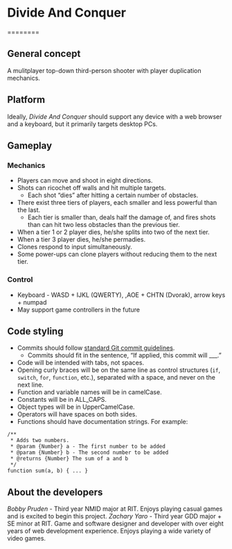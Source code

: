 # Divide And Conquer
========

## General concept

A mulitplayer top-down third-person shooter with player duplication mechanics.


## Platform

Ideally, _Divide And Conquer_ should support any device with a web browser and a keyboard, but it primarily targets desktop PCs.


## Gameplay

### Mechanics

* Players can move and shoot in eight directions.
* Shots can ricochet off walls and hit multiple targets.
  - Each shot “dies” after hitting a certain number of obstacles.
* There exist three tiers of players, each smaller and less powerful than the last.
  - Each tier is smaller than, deals half the damage of, and fires shots than can hit two less obstacles than the previous tier.
* When a tier 1 or 2 player dies, he/she splits into two of the next tier.
* When a tier 3 player dies, he/she permadies.
* Clones respond to input simultaneously.
* Some power-ups can clone players without reducing them to the next tier.

### Control
* Keyboard - WASD + IJKL (QWERTY), ,AOE + CHTN (Dvorak), arrow keys + numpad
* May support game controllers in the future


## Code styling

* Commits should follow [standard Git commit guidelines](http://git-scm.com/book/ch5-2.html#Commit-Guidelines).
  - Commits should fit in the sentence, “If applied, this commit will ___.”
* Code will be intended with tabs, not spaces.
* Opening curly braces will be on the same line as control structures (`if`, `switch`, `for`, `function`, etc.), separated with a space, and never on the next line.
* Function and variable names will be in camelCase.
* Constants will be in ALL_CAPS.
* Object types will be in UpperCamelCase.
* Operators will have spaces on both sides.
* Functions should have documentation strings.  For example:

```
/**
 * Adds two numbers.
 * @param {Number} a - The first number to be added
 * @param {Number} b - The second number to be added
 * @returns {Number} The sum of a and b
 */
function sum(a, b) { ... }
```
    


## About the developers

*Bobby Pruden* - Third year NMID major at RIT.  Enjoys playing casual games and is excited to begin this project.
*Zachary Yaro* - Third year GDD major + SE minor at RIT. Game and software designer and developer with over eight years of web development experience.  Enjoys playing a wide variety of video games.